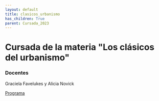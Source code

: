 ```yaml
---
layout: default
title: clasicos_urbanismo
has_children: True
parent: Cursada_2023
---
```


# Cursada de la materia "Los clásicos del urbanismo"

### Docentes
Graciela Favelukes y Alicia Novick

[Programa](https://github.com/ibelogi/lecturas_doctorado/blob/main/docs/cursada_2023/clasicos_urbanismo/DEU_Lecturas_1-Programa_2023-VF.pdf)

